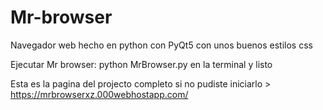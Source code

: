 # Mr-browser
Navegador web hecho en python con PyQt5 con unos buenos estilos css

Ejecutar Mr browser:
python MrBrowser.py en la terminal y listo

Esta es la pagina del projecto completo si no pudiste iniciarlo > https://mrbrowserxz.000webhostapp.com/
